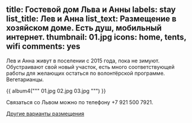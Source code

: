 title: Гостевой дом Льва и Анны
labels: stay
list_title: Лев и Анна
list_text: Размещение в хозяйском доме.  Есть душ, мобильный интернет.
thumbnail: 01.jpg
icons: home, tents, wifi
comments: yes
---
Лев и Анна живут в поселении с 2015 года, пока не зимуют.  Обустраивают свой новый участок, есть много соответствующей работы для желающих остаться по волонтёрской программе.  Вегетарианцы.

{{ album4("""
01.jpg
02.jpg
03.jpg
""") }}

Связаться со Львом можно по телефону +7 921 500 7921.

[Другие варианты размещения](/stay/)
